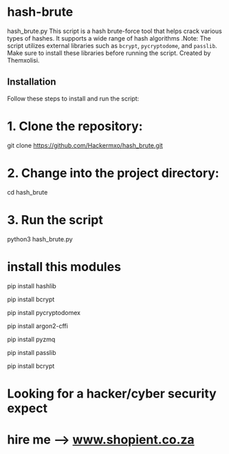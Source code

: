 # hash-brute
hash_brute.py  This script is a hash brute-force tool that helps crack various types of hashes. It supports a wide range of hash algorithms .Note: The script utilizes external libraries such as `bcrypt`, `pycryptodome`, and `passlib`. Make sure to install these libraries before running the script.  Created by Themxolisi.


## Installation

Follow these steps to install and run the script:

# 1. Clone the repository:

git clone https://github.com/Hackermxo/hash_brute.git


# 2. Change into the project directory:

cd hash_brute


# 3. Run the script

python3 hash_brute.py



# install this modules

pip install hashlib

pip install bcrypt

pip install pycryptodomex

pip install argon2-cffi

pip install pyzmq

pip install passlib

pip install bcrypt

# Looking for a hacker/cyber security expect 

# hire me --> www.shopient.co.za
